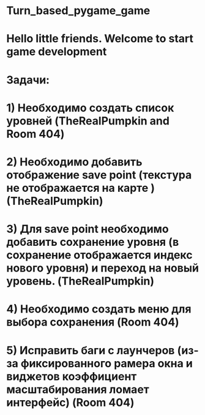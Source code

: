 # Turn_based_pygame_game
# Hello little friends. Welcome to start game development
# Задачи:
#   1) Необходимо создать список уровней (TheRealPumpkin and Room 404)
#   2) Необходимо добавить отображение save point (текстура не отображается на карте ) (TheRealPumpkin)
#   3) Для save point необходимо добавить сохранение уровня (в сохранение отображается индекс нового уровня) и переход на новый уровень. (TheRealPumpkin)
#   4) Необходимо создать меню для выбора сохранения (Room 404)
#   5) Исправить баги с лаунчеров (из-за фиксированного рамера окна и виджетов коэффициент масштабирования ломает интерфейс) (Room 404)
